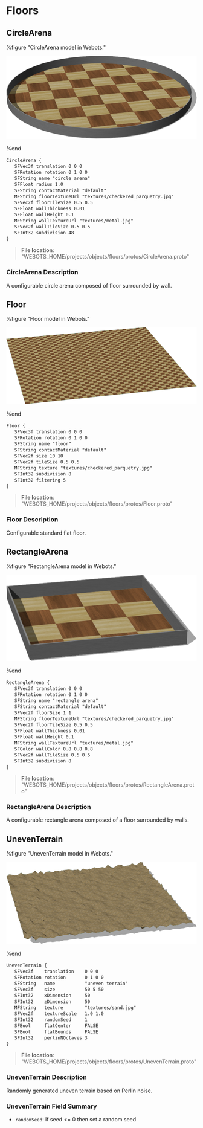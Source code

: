 # Floors

## CircleArena

%figure "CircleArena model in Webots."

![CircleArena](images/objects/floors/CircleArena/model.png)

%end

```
CircleArena {
   SFVec3f translation 0 0 0
   SFRotation rotation 0 1 0 0
   SFString name "circle arena"
   SFFloat radius 1.0
   SFString contactMaterial "default"
   MFString floorTextureUrl "textures/checkered_parquetry.jpg"
   SFVec2f floorTileSize 0.5 0.5
   SFFloat wallThickness 0.01
   SFFloat wallHeight 0.1
   MFString wallTextureUrl "textures/metal.jpg"
   SFVec2f wallTileSize 0.5 0.5
   SFInt32 subdivision 48
}
```

> **File location**: "WEBOTS\_HOME/projects/objects/floors/protos/CircleArena.proto"

### CircleArena Description

A configurable circle arena composed of floor surrounded by wall.

## Floor

%figure "Floor model in Webots."

![Floor](images/objects/floors/Floor/model.png)

%end

```
Floor {
   SFVec3f translation 0 0 0
   SFRotation rotation 0 1 0 0
   SFString name "floor"
   SFString contactMaterial "default"
   SFVec2f size 10 10
   SFVec2f tileSize 0.5 0.5
   MFString texture "textures/checkered_parquetry.jpg"
   SFInt32 subdivision 8
   SFInt32 filtering 5
}
```

> **File location**: "WEBOTS\_HOME/projects/objects/floors/protos/Floor.proto"

### Floor Description

Configurable standard flat floor.

## RectangleArena

%figure "RectangleArena model in Webots."

![RectangleArena](images/objects/floors/RectangleArena/model.png)

%end

```
RectangleArena {
   SFVec3f translation 0 0 0
   SFRotation rotation 0 1 0 0
   SFString name "rectangle arena"
   SFString contactMaterial "default"
   SFVec2f floorSize 1 1
   MFString floorTextureUrl "textures/checkered_parquetry.jpg"
   SFVec2f floorTileSize 0.5 0.5
   SFFloat wallThickness 0.01
   SFFloat wallHeight 0.1
   MFString wallTextureUrl "textures/metal.jpg"
   SFColor wallColor 0.8 0.8 0.8
   SFVec2f wallTileSize 0.5 0.5
   SFInt32 subdivision 8
}
```

> **File location**: "WEBOTS\_HOME/projects/objects/floors/protos/RectangleArena.proto"

### RectangleArena Description

A configurable rectangle arena composed of a floor surrounded by walls.

## UnevenTerrain

%figure "UnevenTerrain model in Webots."

![UnevenTerrain](images/objects/floors/UnevenTerrain/model.png)

%end

```
UnevenTerrain {
   SFVec3f    translation    0 0 0
   SFRotation rotation       0 1 0 0
   SFString   name           "uneven terrain"
   SFVec3f    size           50 5 50
   SFInt32    xDimension     50
   SFInt32    zDimension     50
   MFString   texture        "textures/sand.jpg"
   SFVec2f    textureScale   1.0 1.0
   SFInt32    randomSeed     1 
   SFBool     flatCenter     FALSE
   SFBool     flatBounds     FALSE
   SFInt32    perlinNOctaves 3
}
```

> **File location**: "WEBOTS\_HOME/projects/objects/floors/protos/UnevenTerrain.proto"

### UnevenTerrain Description

Randomly generated uneven terrain based on Perlin noise.

### UnevenTerrain Field Summary

- `randomSeed`: if seed <= 0 then set a random seed

